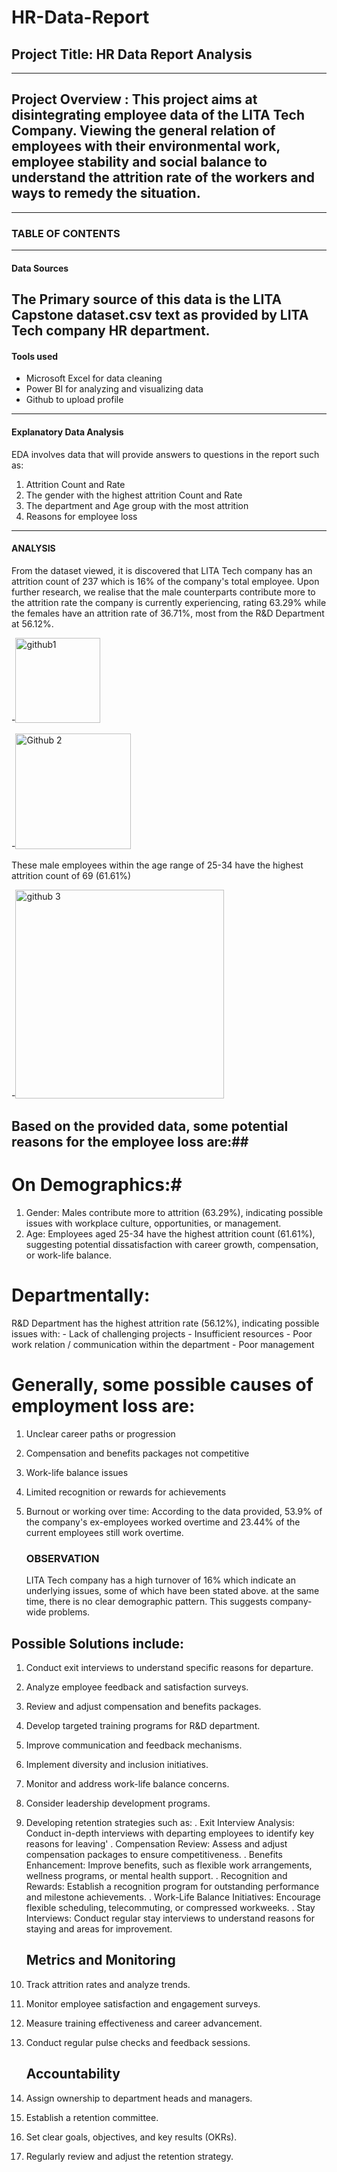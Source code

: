 # HR-Data-Report

## Project Title: HR Data Report Analysis
---------
## Project Overview : This project aims at disintegrating employee data of the LITA Tech Company. Viewing the general relation of employees with their environmental work, employee stability and social balance to understand the attrition rate of the workers and ways to remedy the situation.
--------

### TABLE OF CONTENTS
------

#### Data Sources
The Primary source of this data is the LITA Capstone dataset.csv text as provided by LITA Tech company HR department.
-------

#### Tools used
- Microsoft Excel for data cleaning
- Power BI for analyzing and visualizing data
- Github to upload profile
------

#### Explanatory Data Analysis
EDA involves data that will provide answers to questions in the report such as:
 1. Attrition Count and Rate
 2. The gender with the highest attrition Count and Rate
 3. The department and Age group with the most attrition
 4. Reasons for employee loss
-----------


#### ANALYSIS
From the dataset viewed, it is discovered that LITA Tech company has an attrition count of 237 which is 16% of the company's total employee. Upon further research, we realise that the male counterparts contribute more to the attrition rate the company is currently experiencing, rating 63.29% while the females have an attrition rate of 36.71%, most from the R&D Department at 56.12%.

-<img width="136" alt="github1" src="https://github.com/user-attachments/assets/64554934-ddd5-4851-90c7-fcf56579e38e">


-<img width="185" alt="Github 2" src="https://github.com/user-attachments/assets/9aba2714-623d-4b5b-8d98-ba2e2e56720a">

These male employees within the  age range of 25-34 have the highest attrition count of 69 (61.61%)

-<img width="334" alt="github 3" src="https://github.com/user-attachments/assets/5221de7d-67df-4453-9662-1f95fa290adb">

## Based on the provided data, some potential reasons for the employee loss are:##
 # On Demographics:#
1. Gender: Males contribute more to attrition (63.29%), indicating possible issues with workplace culture, opportunities, or management.
2. Age: Employees aged 25-34 have the highest attrition count (61.61%), suggesting potential dissatisfaction with career growth, compensation, or work-life balance.

# Departmentally: #
 R&D Department has the highest attrition rate (56.12%), indicating possible issues with:
    - Lack of challenging projects
    - Insufficient resources
    - Poor work relation / communication within the department
    - Poor management

# Generally, some possible causes of employment loss are: #
1. Unclear career paths or progression
2. Compensation and benefits packages not competitive
3. Work-life balance issues
4. Limited recognition or rewards for achievements
5. Burnout or working over time: According to the data provided, 53.9% of the company's ex-employees worked overtime and 23.44% of the current employees still work overtime.

   ### OBSERVATION ###
    LITA Tech company has a high turnover of 16% which indicate an underlying issues, some of which have been stated above. at the same time, there is no clear demographic pattern. This suggests company-wide problems.  

## Possible Solutions include: ##

1. Conduct exit interviews to understand specific reasons for departure.
2. Analyze employee feedback and satisfaction surveys.
3. Review and adjust compensation and benefits packages.
4. Develop targeted training programs for R&D department.
5. Improve communication and feedback mechanisms.
6. Implement diversity and inclusion initiatives.
7. Monitor and address work-life balance concerns.
8. Consider leadership development programs.
9. Developing retention strategies such as:
  . Exit Interview Analysis: Conduct in-depth interviews with departing employees to identify key reasons for leaving'
  . Compensation Review: Assess and adjust compensation packages to ensure competitiveness.
  . Benefits Enhancement: Improve benefits, such as flexible work arrangements, wellness programs, or mental health support.
  . Recognition and Rewards: Establish a recognition program for outstanding performance and milestone achievements.
  . Work-Life Balance Initiatives: Encourage flexible scheduling, telecommuting, or compressed workweeks.
  . Stay Interviews: Conduct regular stay interviews to understand reasons for staying and areas for improvement.

   ## Metrics and Monitoring ##

1. Track attrition rates and analyze trends.
2. Monitor employee satisfaction and engagement surveys.
3. Measure training effectiveness and career advancement.
4. Conduct regular pulse checks and feedback sessions.

   ## Accountability ##
1. Assign ownership to department heads and managers.
2. Establish a retention committee.
3. Set clear goals, objectives, and key results (OKRs).
4. Regularly review and adjust the retention strategy.



